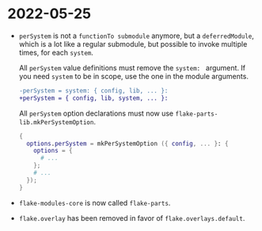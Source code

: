 
# 2022-05-25

 - `perSystem` is not a `functionTo submodule` anymore, but a `deferredModule`,
    which is a lot like a regular submodule, but possible to invoke multiple
    times, for each `system`.

    All `perSystem` value definitions must remove the `system: ` argument.
    If you need `system` to be in scope, use the one in the module arguments.

    ```diff
    -perSystem = system: { config, lib, ... }:
    +perSystem = { config, lib, system, ... }:
    ```

    All `perSystem` option declarations must now use `flake-parts-lib.mkPerSystemOption`.

    ```nix
    {
      options.perSystem = mkPerSystemOption ({ config, ... }: {
        options = {
          # ...
        };
        # ...
      });
    }
    ```

 - `flake-modules-core` is now called `flake-parts`.

 - `flake.overlay` has been removed in favor of `flake.overlays.default`.
